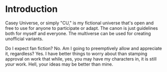 # Introduction

Casey Universe, or simply "CU," is my fictional universe that's open and free to use for anyone to participate or adapt. The canon is just guidelines both for myself and everyone. The multiverse can be used for creating unofficial variants.

Do I expect fan fiction? No. Am I going to preemptively allow and appreciate it, regardless? Yes. I have better things to worry about than stamping approval on work that while, yes, you may have my characters in, it is still *your* work. Hell, your ideas may be better than mine.

